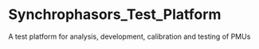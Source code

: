 # Synchrophasors_Test_Platform
A test platform for analysis, development, calibration and testing of PMUs
